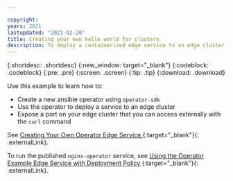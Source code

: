 ```yaml
---

copyright:
years: 2021
lastupdated: "2021-02-20"
title: Creating your own hello world for clusters
description: To deploy a containerized edge service to an edge cluster, the first step is to build a Kubernetes Operator that deploys the containerized edge service in a Kubernetes cluster.
---
```


{:shortdesc: .shortdesc}
{:new_window: target="_blank"}
{:codeblock: .codeblock}
{:pre: .pre}
{:screen: .screen}
{:tip: .tip}
{:download: .download}

Use this example to learn how to:

* Create a new ansible operator using `operator-sdk`
* Use the operator to deploy a service to an edge cluster
* Expose a port on your edge cluster that you can access externally with the `curl` command

See [Creating Your Own Operator Edge Service ](https://github.com/open-horizon/examples/blob/master/edge/services/nginx-operator/CreateService.md){:target="_blank"}{: .externalLink}.

To run the published `nginx-operator` service, see [Using the Operator Example Edge Service with Deployment Policy ](https://github.com/open-horizon/examples/tree/master/edge/services/nginx-operator#using-operator-policy){:target="_blank"}{: .externalLink}.
